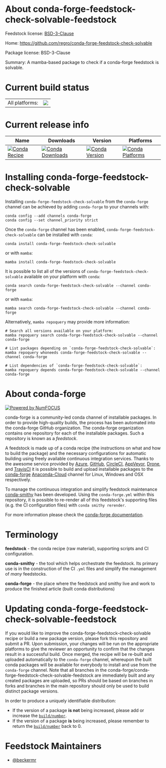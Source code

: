 About conda-forge-feedstock-check-solvable-feedstock
====================================================

Feedstock license: [BSD-3-Clause](https://github.com/conda-forge/conda-forge-feedstock-check-solvable-feedstock/blob/main/LICENSE.txt)

Home: https://github.com/regro/conda-forge-feedstock-check-solvable

Package license: BSD-3-Clause

Summary: A mamba-based package to check if a conda-forge feedstock is solvable.

Current build status
====================


<table><tr><td>All platforms:</td>
    <td>
      <a href="https://dev.azure.com/conda-forge/feedstock-builds/_build/latest?definitionId=18702&branchName=main">
        <img src="https://dev.azure.com/conda-forge/feedstock-builds/_apis/build/status/conda-forge-feedstock-check-solvable-feedstock?branchName=main">
      </a>
    </td>
  </tr>
</table>

Current release info
====================

| Name | Downloads | Version | Platforms |
| --- | --- | --- | --- |
| [![Conda Recipe](https://img.shields.io/badge/recipe-conda--forge--feedstock--check--solvable-green.svg)](https://anaconda.org/conda-forge/conda-forge-feedstock-check-solvable) | [![Conda Downloads](https://img.shields.io/conda/dn/conda-forge/conda-forge-feedstock-check-solvable.svg)](https://anaconda.org/conda-forge/conda-forge-feedstock-check-solvable) | [![Conda Version](https://img.shields.io/conda/vn/conda-forge/conda-forge-feedstock-check-solvable.svg)](https://anaconda.org/conda-forge/conda-forge-feedstock-check-solvable) | [![Conda Platforms](https://img.shields.io/conda/pn/conda-forge/conda-forge-feedstock-check-solvable.svg)](https://anaconda.org/conda-forge/conda-forge-feedstock-check-solvable) |

Installing conda-forge-feedstock-check-solvable
===============================================

Installing `conda-forge-feedstock-check-solvable` from the `conda-forge` channel can be achieved by adding `conda-forge` to your channels with:

```
conda config --add channels conda-forge
conda config --set channel_priority strict
```

Once the `conda-forge` channel has been enabled, `conda-forge-feedstock-check-solvable` can be installed with `conda`:

```
conda install conda-forge-feedstock-check-solvable
```

or with `mamba`:

```
mamba install conda-forge-feedstock-check-solvable
```

It is possible to list all of the versions of `conda-forge-feedstock-check-solvable` available on your platform with `conda`:

```
conda search conda-forge-feedstock-check-solvable --channel conda-forge
```

or with `mamba`:

```
mamba search conda-forge-feedstock-check-solvable --channel conda-forge
```

Alternatively, `mamba repoquery` may provide more information:

```
# Search all versions available on your platform:
mamba repoquery search conda-forge-feedstock-check-solvable --channel conda-forge

# List packages depending on `conda-forge-feedstock-check-solvable`:
mamba repoquery whoneeds conda-forge-feedstock-check-solvable --channel conda-forge

# List dependencies of `conda-forge-feedstock-check-solvable`:
mamba repoquery depends conda-forge-feedstock-check-solvable --channel conda-forge
```


About conda-forge
=================

[![Powered by
NumFOCUS](https://img.shields.io/badge/powered%20by-NumFOCUS-orange.svg?style=flat&colorA=E1523D&colorB=007D8A)](https://numfocus.org)

conda-forge is a community-led conda channel of installable packages.
In order to provide high-quality builds, the process has been automated into the
conda-forge GitHub organization. The conda-forge organization contains one repository
for each of the installable packages. Such a repository is known as a *feedstock*.

A feedstock is made up of a conda recipe (the instructions on what and how to build
the package) and the necessary configurations for automatic building using freely
available continuous integration services. Thanks to the awesome service provided by
[Azure](https://azure.microsoft.com/en-us/services/devops/), [GitHub](https://github.com/),
[CircleCI](https://circleci.com/), [AppVeyor](https://www.appveyor.com/),
[Drone](https://cloud.drone.io/welcome), and [TravisCI](https://travis-ci.com/)
it is possible to build and upload installable packages to the
[conda-forge](https://anaconda.org/conda-forge) [Anaconda-Cloud](https://anaconda.org/)
channel for Linux, Windows and OSX respectively.

To manage the continuous integration and simplify feedstock maintenance
[conda-smithy](https://github.com/conda-forge/conda-smithy) has been developed.
Using the ``conda-forge.yml`` within this repository, it is possible to re-render all of
this feedstock's supporting files (e.g. the CI configuration files) with ``conda smithy rerender``.

For more information please check the [conda-forge documentation](https://conda-forge.org/docs/).

Terminology
===========

**feedstock** - the conda recipe (raw material), supporting scripts and CI configuration.

**conda-smithy** - the tool which helps orchestrate the feedstock.
                   Its primary use is in the construction of the CI ``.yml`` files
                   and simplify the management of *many* feedstocks.

**conda-forge** - the place where the feedstock and smithy live and work to
                  produce the finished article (built conda distributions)


Updating conda-forge-feedstock-check-solvable-feedstock
=======================================================

If you would like to improve the conda-forge-feedstock-check-solvable recipe or build a new
package version, please fork this repository and submit a PR. Upon submission,
your changes will be run on the appropriate platforms to give the reviewer an
opportunity to confirm that the changes result in a successful build. Once
merged, the recipe will be re-built and uploaded automatically to the
`conda-forge` channel, whereupon the built conda packages will be available for
everybody to install and use from the `conda-forge` channel.
Note that all branches in the conda-forge/conda-forge-feedstock-check-solvable-feedstock are
immediately built and any created packages are uploaded, so PRs should be based
on branches in forks and branches in the main repository should only be used to
build distinct package versions.

In order to produce a uniquely identifiable distribution:
 * If the version of a package **is not** being increased, please add or increase
   the [``build/number``](https://docs.conda.io/projects/conda-build/en/latest/resources/define-metadata.html#build-number-and-string).
 * If the version of a package **is** being increased, please remember to return
   the [``build/number``](https://docs.conda.io/projects/conda-build/en/latest/resources/define-metadata.html#build-number-and-string)
   back to 0.

Feedstock Maintainers
=====================

* [@beckermr](https://github.com/beckermr/)

